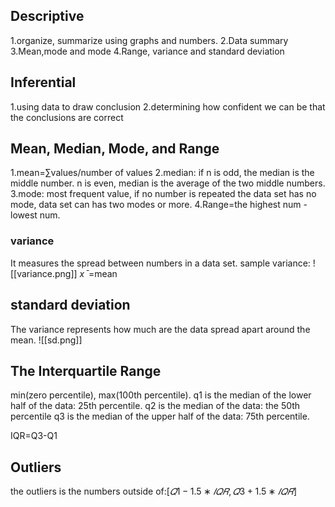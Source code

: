 ## Descriptive
1.organize, summarize using graphs and numbers.
2.Data summary
3.Mean,mode and mode
4.Range, variance and standard deviation
## Inferential
1.using data to draw conclusion
2.determining how confident we can be that the conclusions are correct

##  Mean, Median, Mode, and Range
1.mean=$∑$values/number of values
2.median: if n is odd, the median is the middle number.
n is even, median is the average of the two middle numbers.
3.mode: most frequent value, if no number is repeated the data set has no mode, 
data set can has two modes or more.
4.Range=the highest num - lowest num.


### variance
It measures the spread between numbers in a data set.
sample variance:
![[variance.png]]
$xˉ$=mean
## standard deviation
The variance represents how much are the data spread apart around the mean. 
![[sd.png]]


## The Interquartile Range  
min(zero percentile), max(100th percentile).
q1 is the median of the lower half of the data: 25th percentile.
q2 is the median of the data: the 50th percentile
q3 is the median of the upper half of the data: 75th percentile.

IQR=Q3-Q1

## Outliers
the outliers is the numbers outside of:$[ 𝑄 1 − 1.5 ∗ 𝐼 𝑄 𝑅 , 𝑄 3 + 1.5 ∗ 𝐼 𝑄 𝑅 ]$

